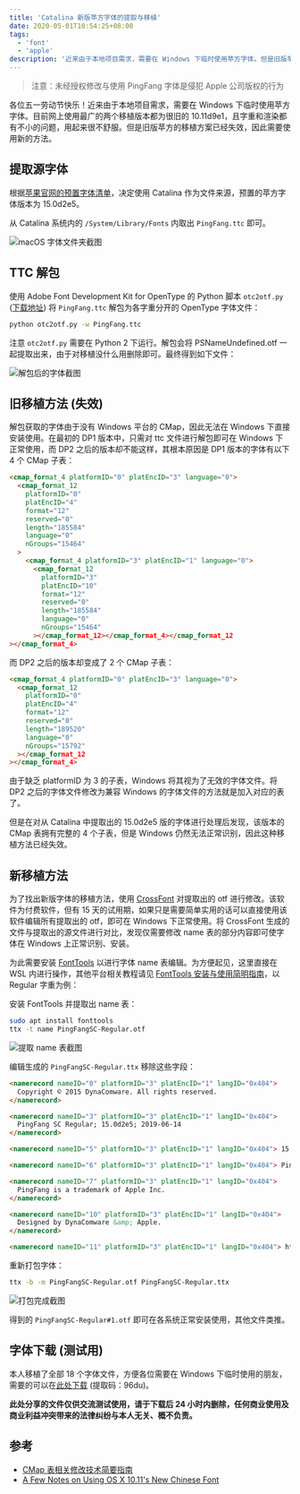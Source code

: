 ```yaml
---
title: 'Catalina 新版苹方字体的提取与移植'
date: 2020-05-01T10:54:25+08:00
tags:
  - 'font'
  - 'apple'
description: '近来由于本地项目需求，需要在 Windows 下临时使用苹方字体。但是旧版苹方的移植方案已经失效，因此需要使用新的方法。'
---
```


> 注意：未经授权修改与使用 PingFang 字体是侵犯 Apple 公司版权的行为

各位五一劳动节快乐！近来由于本地项目需求，需要在 Windows 下临时使用苹方字体。目前网上使用最广的两个移植版本都为很旧的 10.11d9e1，且字重和渲染都有不小的问题，用起来很不舒服。但是旧版苹方的移植方案已经失效，因此需要使用新的方法。

<!--more-->

## 提取源字体

根据[苹果官网的预置字体清单](https://support.apple.com/zh-cn/HT210192)，决定使用 Catalina 作为文件来源，预置的苹方字体版本为 15.0d2e5。

从 Catalina 系统内的 `/System/Library/Fonts` 内取出 `PingFang.ttc` 即可。

![macOS 字体文件夹截图](/img/extract-sf-pingfang/20200425135558.png)

## TTC 解包

使用 Adobe Font Development Kit for OpenType 的 Python 脚本 `otc2otf.py` ([下载地址](https://blogs.adobe.com/CCJKType/files/2014/01/otc2otf.py)) 将 `PingFang.ttc` 解包为各字重分开的 OpenType 字体文件：

```bash
python otc2otf.py -w PingFang.ttc
```

注意 `otc2otf.py` 需要在 Python 2 下运行。解包会将 PSNameUndefined.otf 一起提取出来，由于对移植没什么用删除即可。最终得到如下文件：

![解包后的字体截图](/img/extract-sf-pingfang/20200425140859.png)

## 旧移植方法 (失效)

解包获取的字体由于没有 Windows 平台的 CMap，因此无法在 Windows 下直接安装使用。在最初的 DP1 版本中，只需对 ttc 文件进行解包即可在 Win­dows 下正常使用，而 DP2 之后的版本却不能这样，其根本原因是 DP1 版本的字体有以下 4 个 CMap 子表：

```html
<cmap_for­mat_4 plat­formID="0" pla­tEn­cID="3" lan­guage="0">
  <cmap_for­mat_12
    plat­formID="0"
    pla­tEn­cID="4"
    for­mat="12"
    re­served="0"
    length="185584"
    lan­guage="0"
    nGroups="15464"
  >
    <cmap_for­mat_4 plat­formID="3" pla­tEn­cID="1" lan­guage="0">
      <cmap_for­mat_12
        plat­formID="3"
        pla­tEn­cID="10"
        for­mat="12"
        re­served="0"
        length="185584"
        lan­guage="0"
        nGroups="15464"
      ></cmap_for­mat_12></cmap_for­mat_4></cmap_for­mat_12
></cmap_for­mat_4>
```

而 DP2 之后的版本却变成了 2 个 CMap 子表：

```html
<cmap_for­mat_4 plat­formID="0" pla­tEn­cID="3" lan­guage="0">
  <cmap_for­mat_12
    plat­formID="0"
    pla­tEn­cID="4"
    for­mat="12"
    re­served="0"
    length="189520"
    lan­guage="0"
    nGroups="15792"
  ></cmap_for­mat_12
></cmap_for­mat_4>
```

由于缺乏 plat­formID 为 3 的子表，Win­dows 将其视为了无效的字体文件。将 DP2 之后的字体文件修改为兼容 Win­dows 的字体文件的方法就是加入对应的表了。

但是在对从 Catalina 中提取出的 15.0d2e5 版的字体进行处理后发现，该版本的 CMap 表拥有完整的 4 个子表，但是 Windows 仍然无法正常识别，因此这种移植方法已经失效。

## 新移植方法

为了找出新版字体的移植方法，使用 [CrossFont](https://www.acutesystems.com/scrcf.htm) 对提取出的 otf 进行修改。该软件为付费软件，但有 15 天的试用期，如果只是需要简单实用的话可以直接使用该软件编辑所有提取出的 otf，即可在 Windows 下正常使用。将 CrossFont 生成的文件与提取出的源文件进行对比，发现仅需要修改 name 表的部分内容即可使字体在 Windows 上正常识别、安装。

为此需要安装 [Font­Tools](https://github.com/fonttools/fonttools/releases) 以进行字体 name 表编辑。为方便起见，这里直接在 WSL 内进行操作，其他平台相关教程请见 [Font­Tools 安装与使用简明指南](https://darknode.in/font/font-tools-guide/)，以 Reg­u­lar 字重为例：

安装 Font­Tools 并提取出 name 表：

```bash
sudo apt install fonttools
ttx -t name PingFangSC-Regular.otf
```

![提取 name 表截图](/img/extract-sf-pingfang/20200425145049.png)

编辑生成的 `PingFangSC-Regular.ttx` 移除这些字段：

```html
<namerecord nameID="0" platformID="3" platEncID="1" langID="0x404">
  Copyright © 2015 DynaComware. All rights reserved.
</namerecord>

<namerecord nameID="3" platformID="3" platEncID="1" langID="0x404">
  PingFang SC Regular; 15.0d2e5; 2019-06-14
</namerecord>

<namerecord nameID="5" platformID="3" platEncID="1" langID="0x404"> 15.0d2e5 </namerecord>

<namerecord nameID="6" platformID="3" platEncID="1" langID="0x404"> PingFangSC-Regular </namerecord>

<namerecord nameID="7" platformID="3" platEncID="1" langID="0x404">
  PingFang is a trademark of Apple Inc.
</namerecord>

<namerecord nameID="10" platformID="3" platEncID="1" langID="0x404">
  Designed by DynaComware &amp; Apple.
</namerecord>

<namerecord nameID="11" platformID="3" platEncID="1" langID="0x404"> http://dynacw.com </namerecord>
```

重新打包字体：

```bash
ttx -b -m PingFangSC-Regular.otf PingFangSC-Regular.ttx
```

![打包完成截图](/img/extract-sf-pingfang/20200425151150.png)

得到的 `PingFangSC-Regular#1.otf` 即可在各系统正常安装使用，其他文件类推。

## 字体下载 (测试用)

本人移植了全部 18 个字体文件，方便各位需要在 Windows 下临时使用的朋友，需要的可以在[此处下载](https://pan.baidu.com/s/1wpwitCgseWbyPwBEVw7GwQ) (提取码：96du)。

**此处分享的文件仅供交流测试使用，请于下载后 24 小时内删除，任何商业使用及商业利益冲突带来的法律纠纷与本人无关、概不负责。**

## 参考

- [CMap 表相关修改技术简要指南](https://darknode.in/font/cmap-modify-tutorial/)
- [A Few Notes on Using OS X 10.11's New Chinese Font](https://gist.github.com/bitinn/42c95ed95aa3dcf155e2)
